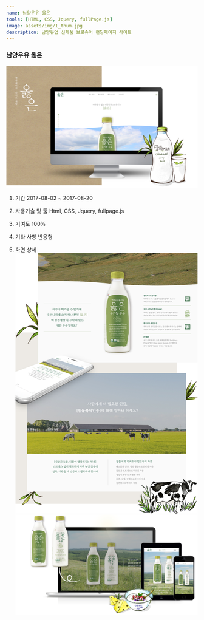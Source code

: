```yaml
---
name: 남양우유 옳은
tools: [HTML, CSS, Jquery, fullPage.js]
image: assets/img/1_thum.jpg
description: 남양유업 신제품 브로슈어 랜딩페이지 사이트
---
```


### 남양우유 옳은
![](./assets/img/1_title.jpg)

1. 기간
2017-08-02 ~ 2017-08-20

2. 사용기술 및 툴
Html, CSS, Jquery, fullpage.js

3. 기여도 
100%

4. 기타 사항
반응형

5. 화면 상세
![](./assets/img/1_cont.jpg)
![](./assets/img/1_cont2.jpg)